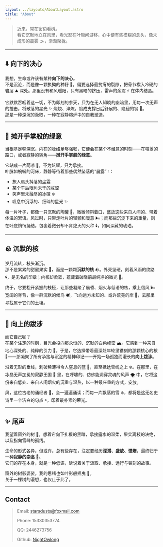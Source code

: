 ```yaml
---
layout: ../layouts/AboutLayout.astro
title: "About"
---
```


> 近来，常在窗边看树。  
> 看它沉默地立在风里，看光影在叶隙间游移，心中便有些模糊的念头，像未成形的晨雾 🌫，渐渐聚拢。

---

## ⬇️ 向下的决心

我想，生命或许该有某种**向下的决心**。  
不是沉沦，而是像一颗执拗的种籽 🌱，偏要选择最贫瘠的裂隙，把骨节楔入冷硬的岩层 ⛰️ 深处。那里没有和风暖阳，只有黑暗的挤压，雷声的余震 ⚡ 在体内结晶。

它默默吞咽着这一切，不为即刻的参天，只为在无人知晓的幽暗里，用每一次无声的撞击，将散落的星光 ✨ 煅烧、淬炼，锻成支撑日后舒展的、隐秘的钢 🔩。  
那是一种深沉的汲取，一种在寂静熔炉中的自我塑造。

---

## 🍃 摊开手掌般的绿意

当根基足够深沉，内在的脉络足够强韧，它便会在某个不经意的时刻——在喧嚣的路口，或者寂静的转角——**摊开手掌般的绿意**。

它站成一片荫凉 🌿，不为炫耀，只为承接。  
叶脉如蜿蜒的河床，静静等待着那些偶然坠落的“晨露” 💧：

- 旅人肩头抖落的尘霜  
- 某个午后眼角未干的咸涩  
- 笑声里未融尽的冰碴 ❄️  
- 叹息中沉浮的、细碎的星光 ✨  

每一片叶子，都像一只沉默的陶罐 🫙，微微倾斜着口，盛放这些来自人间的、带着体温的絮语。风过时，只带走叶片的轻颤和暖意 🌬️；而那些沉淀下来的重量，则在叶底悄悄凝结，包裹着微弱却不肯熄灭的火种 🕯️，如同深藏的琥珀。

---

## 🪨 沉默的核

岁月流转，枝头渐沉。  
那不是累累的甜蜜果实 🍎，而是一颗颗**沉默的核** 🪨。外壳坚硬，刻着风雨的纹路 🌀，是无名的印章；内核却柔软，蕴藏着破晓前最纯净的微光 🌅。

终于，它要松开紧握的枝桠，让那些凝聚了晨昏、烟火与低语的核，乘上信风 🌬️ 宽阔的脊背，像一群沉默的候鸟 🕊️，飞向远方未知的、或许荒芜的岸 🌾，去那里寻找属于它们的土壤。

---

## 🧗 向上的跋涉

而它自己呢？  
在某个注定的时刻，目光会投向那永恒的、沉默的白色峰峦 🏔️。它感到一种来自地心深处的、纯粹的引力 🧲。于是，它选择带着最深处年轮里镌刻的那颗核心的核 💎——那凝聚了所有承接与沉淀的精神印记——开始一场孤独而漫长的**向上跋涉**。

沿着无形的垂线，刺破稀薄得令人窒息的蓝 💠，直至抵达雪线之上 ❄️。在那里，在冰晶无声加冕的寂静王国 👑 里，在呼啸的、仿佛能洞穿灵魂的风声 🌪️ 中，它将这份来自低处、来自人间烟火的沉重与温热，以一种最庄重的方式，安放。

风，这位古老的诵经者 📜，会一遍遍诵读；而每一片飘落的雪 ❄️，都将是这无名史诗里一个洁白的句点 ⸰，印着最朴素的荣光。

---

## ✨ 尾声

我望着窗外的树 🌲，想着它向下扎根的黑暗，承接露水的温柔，果实离枝的决绝，以及指向雪峰的孤线。

生命的形式各异，但或许，总有些存在，注定要经历**深潜、盛放、馈赠**，最终归于一种**寂静的崇高** 🌌。  
它们的存在本身，就是一种低语，诉说着关于汲取、承接、远行与铭刻的故事。

窗外的树影婆娑，我的思绪也如叶影般摇曳 🍂。  
关于一棵树的漫想，也仅止于此了。

---

## Contact

> Email: starsdusts@foxmail.com
>
> Phone: 15330353774
>
> QQ: 2446273756
>
> Github: [NightOwlong](https://www.github.com/nightowlong)
